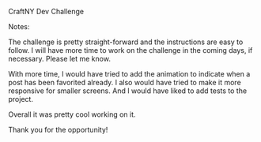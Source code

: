 CraftNY Dev Challenge

Notes:

The challenge is pretty straight-forward and the instructions are easy to follow. I will have more time to work on the challenge in the coming days, if necessary. Please let me know.

With more time, I would have tried to add the animation to indicate when a post has been favorited already. I also would have tried to make it more responsive for smaller screens. And I would have liked to add tests to the project.

Overall it was pretty cool working on it.

Thank you for the opportunity!
